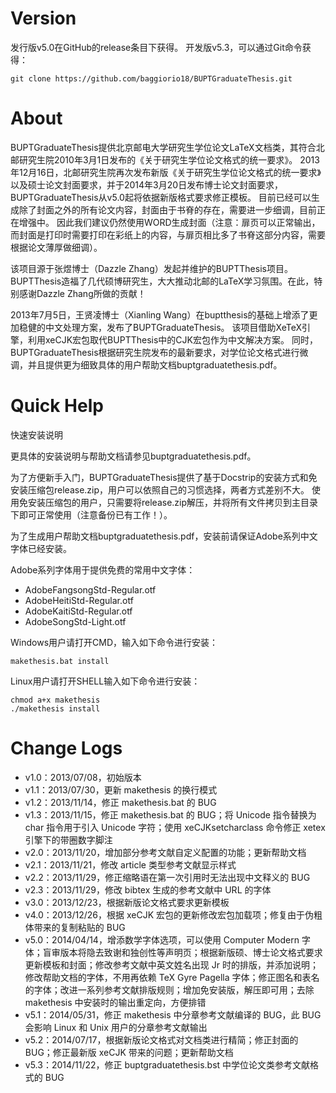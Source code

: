 Version
==================
发行版v5.0在GitHub的release条目下获得。
开发版v5.3，可以通过Git命令获得：

    git clone https://github.com/baggiorio18/BUPTGraduateThesis.git

About
==================
BUPTGraduateThesis提供北京邮电大学研究生学位论文LaTeX文档类，其符合北邮研究生院2010年3月1日发布的《关于研究生学位论文格式的统一要求》。
2013年12月16日，北邮研究生院再次发布新版《关于研究生学位论文格式的统一要求》以及硕士论文封面要求，并于2014年3月20日发布博士论文封面要求，BUPTGraduateThesis从v5.0起将依据新版格式要求修正模板。
目前已经可以生成除了封面之外的所有论文内容，封面由于书脊的存在，需要进一步细调，目前正在增强中。
因此我们建议仍然使用WORD生成封面（注意：扉页可以正常输出，而封面是打印时需要打印在彩纸上的内容，与扉页相比多了书脊这部分内容，需要根据论文薄厚做细调）。

该项目源于张煜博士（Dazzle Zhang）发起并维护的BUPTThesis项目。BUPTThesis造福了几代硕博研究生，大大推动北邮的LaTeX学习氛围。在此，特别感谢Dazzle Zhang所做的贡献！

2013年7月5日，王贤凌博士（Xianling Wang）在buptthesis的基础上增添了更加稳健的中文处理方案，发布了BUPTGraduateThesis。
该项目借助XeTeX引擎，利用xeCJK宏包取代BUPTThesis中的CJK宏包作为中文解决方案。
同时，BUPTGraduateThesis根据研究生院发布的最新要求，对学位论文格式进行微调，并且提供更为细致具体的用户帮助文档buptgraduatethesis.pdf。


Quick Help
==================
快速安装说明

更具体的安装说明与帮助文档请参见buptgraduatethesis.pdf。

为了方便新手入门，BUPTGraduateThesis提供了基于Docstrip的安装方式和免安装压缩包release.zip，用户可以依照自己的习惯选择，两者方式差别不大。
使用免安装压缩包的用户，只需要将release.zip解压，并将所有文件拷贝到主目录下即可正常使用（注意备份已有工作！）。

为了生成用户帮助文档buptgraduatethesis.pdf，安装前请保证Adobe系列中文字体已经安装。

Adobe系列字体用于提供免费的常用中文字体：
*  AdobeFangsongStd-Regular.otf
*  AdobeHeitiStd-Regular.otf
*  AdobeKaitiStd-Regular.otf
*  AdobeSongStd-Light.otf

Windows用户请打开CMD，输入如下命令进行安装：

    makethesis.bat install

Linux用户请打开SHELL输入如下命令进行安装：

    chmod a+x makethesis
    ./makethesis install

Change Logs
==================
*  v1.0：2013/07/08，初始版本
*  v1.1：2013/07/30，更新 makethesis 的换行模式
*  v1.2：2013/11/14，修正 makethesis.bat 的 BUG
*  v1.3：2013/11/15，修正 makethesis.bat 的 BUG；将 Unicode 指令替换为 char 指令用于引入 Unicode 字符；使用 xeCJKsetcharclass 命令修正 xetex 引擎下的带圈数字脚注
*  v2.0：2013/11/20，增加部分参考文献自定义配置的功能；更新帮助文档
*  v2.1：2013/11/21，修改 article 类型参考文献显示样式
*  v2.2：2013/11/29，修正缩略语在第一次引用时无法出现中文释义的 BUG
*  v2.3：2013/11/29，修改 bibtex 生成的参考文献中 URL 的字体
*  v3.0：2013/12/23，根据新版论文格式要求更新模板
*  v4.0：2013/12/26，根据 xeCJK 宏包的更新修改宏包加载项；修复由于伪粗体带来的复制粘贴的 BUG
*  v5.0：2014/04/14，增添数学字体选项，可以使用 Computer Modern 字体；盲审版本将隐去致谢和独创性等声明页；根据新版硕、博士论文格式要求更新模板和封面；修改参考文献中英文姓名出现 Jr 时的排版，并添加说明；修改帮助文档的字体，不用再依赖 TeX Gyre Pagella 字体；修正图名和表名的字体；改进一系列参考文献排版规则；增加免安装版，解压即可用；去除 makethesis 中安装时的输出重定向，方便排错
*  v5.1：2014/05/31，修正 makethesis 中分章参考文献编译的 BUG，此 BUG 会影响 Linux 和 Unix 用户的分章参考文献输出
*  v5.2：2014/07/17，根据新版论文格式对文档类进行精简；修正封面的 BUG；修正最新版 xeCJK 带来的问题；更新帮助文档
*  v5.3：2014/11/22，修正 buptgraduatethesis.bst 中学位论文类参考文献格式的 BUG
